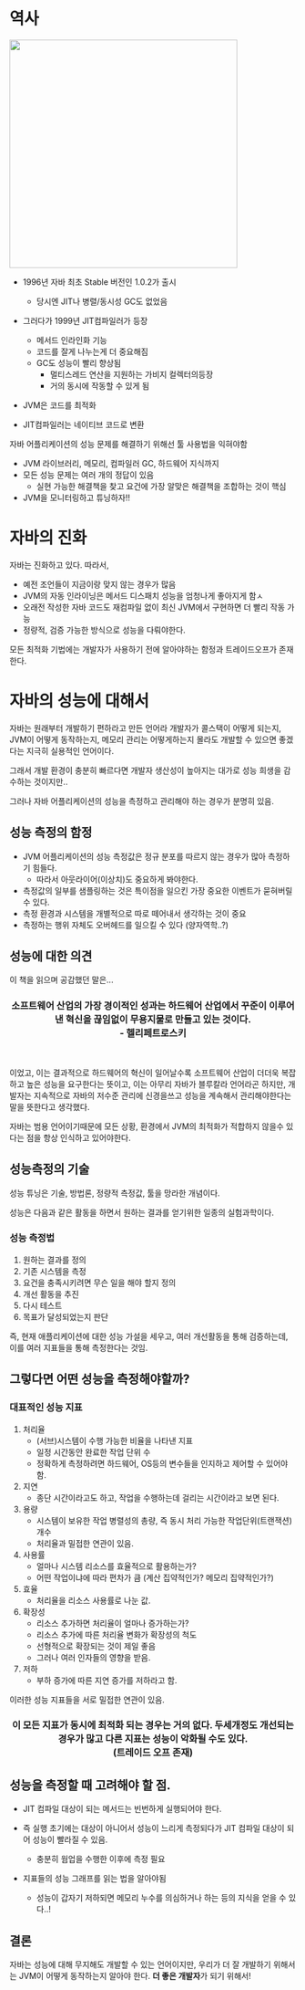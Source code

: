 
# 역사
<img src="https://github.com/JHPrk/HelloWorldie/assets/23393661/b12bae3c-f743-4604-88a1-f422626b7ffc" width="400">

- 1996년 자바 최초 Stable 버전인 1.0.2가 출시
  - 당시엔 JIT나 병렬/동시성 GC도 없었음
- 그러다가 1999년 JIT컴파일러가 등장
  - 메서드 인라인화 기능
  - 코드를 잘게 나누는게 더 중요해짐
  - GC도 성능이 빨리 향상됨
    - 멀티스레드 연산을 지원하는 가비지 컬렉터의등장
    - 거의 동시에 작동할 수 있게 됨

- JVM은 코드를 최적화

- JIT컴파일러는 네이티브 코드로 변환

자바 어플리케이션의 성능 문제를 해결하기 위해선 툴 사용법을 익혀야함

- JVM 라이브러리, 메모리, 컴파일러 GC, 하드웨어 지식까지
- 모든 성능 문제는 여러 개의 정답이 있음
    - 실현 가능한 해결책을 찾고 요건에 가장 알맞은 해결책을 조합하는 것이 핵심
- JVM을 모니터링하고 튜닝하자!!

# 자바의 진화

자바는 진화하고 있다. 따라서,
- 예전 조언들이 지금이랑 맞지 않는 경우가 많음
- JVM의 자동 인라이닝은 메서드 디스패치 성능을 엄청나게 좋아지게 함ㅅ
- 오래전 작성한 자바 코드도 재컴파일 없이 최신 JVM에서 구현하면 더 빨리 작동 가능
- 정량적, 검증 가능한 방식으로 성능을 다뤄야한다.

모든 최적화 기법에는 개발자가 사용하기 전에 알아야하는 함정과 트레이드오프가 존재한다.

# 자바의 성능에 대해서
자바는 원래부터 개발하기 편하라고 만든 언어라 개발자가 콜스택이 어떻게 되는지, JVM이 어떻게 동작하는지, 메모리 관리는 어떻게하는지 몰라도 개발할 수 있으면 좋겠다는 지극히 실용적인 언어이다.

그래서 개발 환경이 충분히 빠르다면 개발자 생산성이 높아지는 대가로 성능 희생을 감수하는 것이지만.. 

그러나 자바 어플리케이션의 성능을 측정하고 관리해야 하는 경우가 분명히 있음.

## 성능 측정의 함정
- JVM 어플리케이션의 성능 측정값은 정규 분포를 따르지 않는 경우가 많아 측정하기 힘들다.
  - 따라서 아웃라이어(이상치)도 중요하게 봐야한다.
- 측정값의 일부를 샘플링하는 것은 특이점을 일으킨 가장 중요한 이벤트가 묻혀버릴 수 있다.
- 측정 환경과 시스템을 개별적으로 따로 떼어내서 생각하는 것이 중요
- 측정하는 행위 자체도 오버헤드를 일으킬 수 있다 (양자역학..?)

## 성능에 대한 의견
이 책을 읽으며 공감했던 말은...
<p>
  <h3 align="center">소프트웨어 산업의 가장 경이적인 성과는 하드웨어 산업에서 꾸준이 이루어낸 혁신을 끊임없이 무용지물로 만들고 있는 것이다. <br>- 헬리페트로스키 </h3> 
</p>
<br>


이었고, 이는 결과적으로 하드웨어의 혁신이 일어날수록 소프트웨어 산업이 더더욱 복잡하고 높은 성능을 요구한다는 뜻이고, 이는 아무리 자바가 블루칼라 언어라곤 하지만, 개발자는 지속적으로 자바의 저수준 관리에 신경을쓰고 성능을 계속해서 관리해야한다는 말을 뜻한다고 생각했다.

자바는 범용 언어이기때문에 모든 상황, 환경에서 JVM의 최적화가 적합하지 않을수 있다는 점을 항상 인식하고 있어야한다.

## 성능측정의 기술
성능 튜닝은 기술, 방법론, 정량적 측정값, 툴을 망라한 개념이다.

성능은 다음과 같은 활동을 하면서 원하는 결과를 얻기위한 일종의 실험과학이다.
### 성능 측정법
1. 원하는 결과를 정의
2. 기존 시스템을 측정
3. 요건을 충족시키려면 무슨 일을 해야 할지 정의
4. 개선 활동을 추진
5. 다시 테스트
6. 목표가 달성되었는지 판단

즉, 현재 애플리케이션에 대한 성능 가설을 세우고, 여러 개선활동을 통해 검증하는데, 이를 여러 지표들을 통해 측정한다는 것임.

## 그렇다면 어떤 성능을 측정해야할까?
### 대표적인 성능 지표
1. 처리율
   - (서브)시스템이 수행 가능한 비율을 나타낸 지표
   - 일정 시간동안 완료한 작업 단위 수
   - 정확하게 측정하려면 하드웨어, OS등의 변수들을 인지하고 제어할 수 있어야함.
2. 지연
   - 종단 시간이라고도 하고, 작업을 수행하는데 걸리는 시간이라고 보면 된다.
3. 용량
   - 시스템이 보유한 작업 병렬성의 총량, 즉 동시 처리 가능한 작업단위(트랜잭션) 개수
   - 처리율과 밀접한 연관이 있음.
4. 사용률
   - 얼마나 시스템 리소스를 효율적으로 활용하는가?
   - 어떤 작업이냐에 따라 편차가 큼 (계산 집약적인가? 메모리 집약적인가?)
5. 효율
   - 처리율을 리소스 사용률로 나눈 값.
6. 확장성
   - 리소스 추가하면 처리율이 얼마나 증가하는가?
   - 리소스 추가에 따른 처리율 변화가 확장성의 척도
   - 선형적으로 확장되는 것이 제일 좋음
   - 그러나 여러 인자들의 영향을 받음.
7. 저하
   - 부하 증가에 따른 지연 증가를 저하라고 함.

이러한 성능 지표들을 서로 밀접한 연관이 있음.

<h3 align="center">이 모든 지표가 동시에 최적화 되는 경우는 거의 없다. 두세개정도 개선되는 경우가 많고 다른 지표는 성능이 악화될 수도 있다.<br>(트레이드 오프 존재)</h3>

## 성능을 측정할 때 고려해야 할 점.
- JIT 컴파일 대상이 되는 메서드는 빈번하게 실행되어야 한다.
- 즉 실행 초기에는 대상이 아니어서 성능이 느리게 측정되다가 JIT 컴파일 대상이 되어 성능이 빨라질 수 있음.
   - 충분히 웜업을 수행한 이후에 측정 필요

- 지표들의 성능 그래프를 읽는 법을 알아야됨
  - 성능이 갑자기 저하되면 메모리 누수를 의심하거나 하는 등의 지식을 얻을 수 있다..!
   
## 결론
자바는 성능에 대해 무지해도 개발할 수 있는 언어이지만, 우리가 더 잘 개발하기 위해서는 JVM이 어떻게 동작하는지 알아야 한다. <b>더 좋은 개발자</b>가 되기 위해서!




